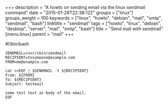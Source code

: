 +++
description = "A howto on sending email via the linux sendmail command"
date = "2015-01-28T22:38:12Z"
groups = ["linux"]
groups_weight = 100
keywords = ["linux", "howto", "debian", "mail", "smtp", "sendmail", "bash"]
linktitle = "sendmail"
tags = ["howto", "linux", "debian", "desktop", "server", "mail", "smtp", "bash"]
title = "Send mail with sendmail"
[menu.linux]
parent =  "mail"
+++

#!/bin/bash
	 
	SENDMAIL=/usr/sbin/sendmail
	RECIPIENT=tosomeone@example.com
	FROM=me@example.com
	
	cat <<EOF | $SENDMAIL -t ${RECIPIENT}
	From: ${FROM} 
	To: ${RECIPIENT}
	Subject: testmail
	 
	some test text as body of the email.
	EOF
